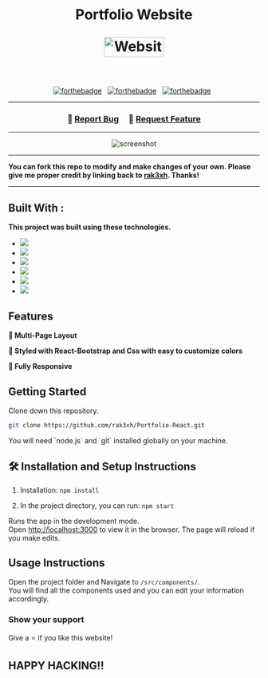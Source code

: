<h1 align="center">
  Portfolio Website <br/>
  <p align="center">
  <a href="https://rak3xh-portfolio.vercel.app/" target="_blank"><img src="https://static.vecteezy.com/system/resources/previews/021/971/593/non_2x/click-cursor-icon-with-click-here-button-free-png.png"alt="Website"height="40"width="120"></a></p>
</h1>

<br/>

<div align="center">

[![forthebadge](https://forthebadge.com/images/badges/built-with-love.svg)](https://forthebadge.com) &nbsp;
[![forthebadge](https://forthebadge.com/images/badges/made-with-javascript.svg)](https://forthebadge.com) &nbsp;
[![forthebadge](https://forthebadge.com/images/badges/open-source.svg)](https://forthebadge.com) &nbsp;

</div>

---

<h3 align="center">
    🔹
    <a href="https://github.com/rak3xh/Portfolio-React/issues">Report Bug</a> &nbsp; &nbsp;
    🔹
    <a href="https://github.com/rak3xh/Portfolio-React/issues">Request Feature</a>
</h3>

---

<p align="center"><img  src="https://i.ibb.co/2YW7xmq/Screenshot-2024-01-03-022943.png" alt="screenshot"></p>

---

**You can fork this repo to modify and make changes of your own. Please give me proper credit by linking back to [rak3xh](https://github.com/rak3xh/Portfolio-React). Thanks!**

---

## Built With :

**This project was built using these technologies.**

- <img src="https://img.shields.io/badge/react-%2361DAFB.svg?&style=for-the-badge&logo=react&logoColor=black" />
- <img src="https://img.shields.io/badge/node.js-%23339933.svg?&style=for-the-badge&logo=node.js&logoColor=white" />
- <img src="https://img.shields.io/badge/express-%23000000.svg?&style=for-the-badge&logo=express&logoColor=white" />
- <img src="https://img.shields.io/badge/css3-%231572B6.svg?&style=for-the-badge&logo=css3&logoColor=white" />
- <img src="https://img.shields.io/badge/visual%20studio%20code-%23007ACC.svg?&style=for-the-badge&logo=visual%20studio%20code&logoColor=white" />
- <img src="https://img.shields.io/badge/vercel-%23000000.svg?&style=for-the-badge&logo=vercel&logoColor=white" />

## Features

**📖 Multi-Page Layout**

**🎨 Styled with React-Bootstrap and Css with easy to customize colors**

**📱 Fully Responsive**

## Getting Started

Clone down this repository.

<p>

```bash
git clone https://github.com/rak3xh/Portfolio-React.git
```

</p>
 <p>You will need `node.js` and `git` installed globally on your machine.</p>

## 🛠 Installation and Setup Instructions

1. Installation: `npm install`

2. In the project directory, you can run: `npm start`

Runs the app in the development mode.\
Open [http://localhost:3000](http://localhost:3000) to view it in the browser.
The page will reload if you make edits.

## Usage Instructions

Open the project folder and Navigate to `/src/components/`. <br/>
You will find all the components used and you can edit your information accordingly.

### Show your support

Give a ⭐ if you like this website!

## HAPPY HACKING!!
